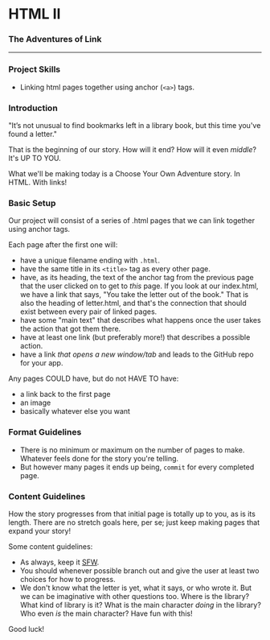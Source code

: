 # HTML II
### The Adventures of Link

---

### Project Skills

* Linking html pages together using anchor (`<a>`) tags.


### Introduction

"It’s not unusual to find bookmarks left in a library book, but this time you've found a letter."

That is the beginning of our story. How will it end? How will it even _middle_? It's UP TO YOU.

What we'll be making today is a Choose Your Own Adventure story. In HTML. With links!


### Basic Setup

Our project will consist of a series of .html pages that we can link together using anchor tags.

Each page after the first one will:
* have a unique filename ending with `.html`.
* have the same title in its `<title>` tag as every other page.
* have, as its heading, the text of the anchor tag from the previous page that the user clicked on to get to _this_ page. If you look at our index.html, we have a link that says, "You take the letter out of the book." That is also the heading of letter.html, and that's the connection that should exist between every pair of linked pages.
* have some "main text" that describes what happens once the user takes the action that got them there.
* have at least one link (but preferably more!) that describes a possible action.
* have a link _that opens a new window/tab_ and leads to the GitHub repo for your app.

Any pages COULD have, but do not HAVE TO have:
* a link back to the first page
* an image
* basically whatever else you want

### Format Guidelines

* There is no minimum or maximum on the number of pages to make. Whatever feels done for the story you're telling.
* But however many pages it ends up being, `commit` for every completed page.


### Content Guidelines

How the story progresses from that initial page is totally up to you, as is its length. There are no stretch goals here, per se; just keep making pages that expand your story!

Some content guidelines:

* As always, keep it [SFW](https://en.wikipedia.org/wiki/Not_safe_for_work).
* You should whenever possible branch out and give the user at least two choices for how to progress.
* We don't know what the letter is yet, what it says, or who wrote it. But we can be imaginative with other questions too. Where is the library? What kind of library is it? What is the main character _doing_ in the library? Who even _is_ the main character? Have fun with this!

Good luck!
